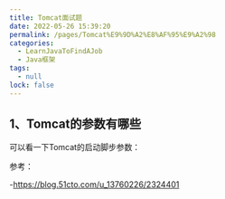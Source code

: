 ```yaml
---
title: Tomcat面试题
date: 2022-05-26 15:39:20
permalink: /pages/Tomcat%E9%9D%A2%E8%AF%95%E9%A2%98
categories: 
  - LearnJavaToFindAJob
  - Java框架
tags: 
  - null
lock: false
---
```

## 1、Tomcat的参数有哪些

可以看一下Tomcat的启动脚步参数：





参考：

-https://blog.51cto.com/u_13760226/2324401